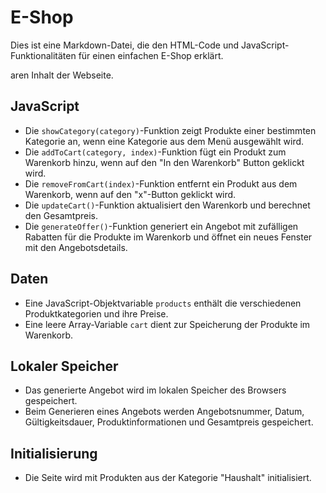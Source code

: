 # E-Shop

Dies ist eine Markdown-Datei, die den HTML-Code und JavaScript-Funktionalitäten für einen einfachen E-Shop erklärt.

aren Inhalt der Webseite.
## JavaScript
- Die `showCategory(category)`-Funktion zeigt Produkte einer bestimmten Kategorie an, wenn eine Kategorie aus dem Menü ausgewählt wird.
- Die `addToCart(category, index)`-Funktion fügt ein Produkt zum Warenkorb hinzu, wenn auf den "In den Warenkorb" Button geklickt wird.
- Die `removeFromCart(index)`-Funktion entfernt ein Produkt aus dem Warenkorb, wenn auf den "x"-Button geklickt wird.
- Die `updateCart()`-Funktion aktualisiert den Warenkorb und berechnet den Gesamtpreis.
- Die `generateOffer()`-Funktion generiert ein Angebot mit zufälligen Rabatten für die Produkte im Warenkorb und öffnet ein neues Fenster mit den Angebotsdetails.

## Daten
- Eine JavaScript-Objektvariable `products` enthält die verschiedenen Produktkategorien und ihre Preise.
- Eine leere Array-Variable `cart` dient zur Speicherung der Produkte im Warenkorb.

## Lokaler Speicher
- Das generierte Angebot wird im lokalen Speicher des Browsers gespeichert.
- Beim Generieren eines Angebots werden Angebotsnummer, Datum, Gültigkeitsdauer, Produktinformationen und Gesamtpreis gespeichert.

## Initialisierung
- Die Seite wird mit Produkten aus der Kategorie "Haushalt" initialisiert.

